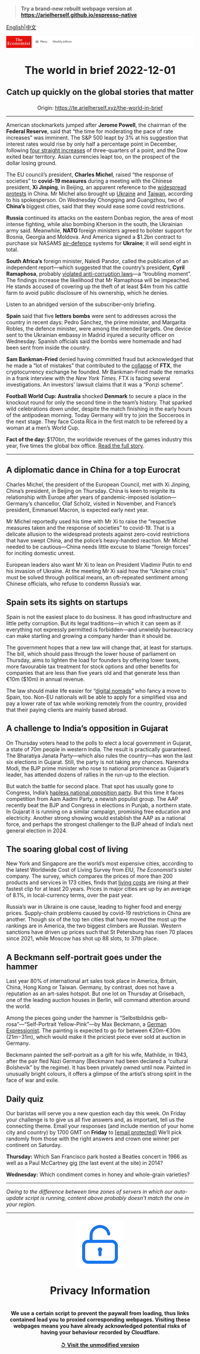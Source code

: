> **Try a brand-new rebuilt webpage version at https://arielherself.github.io/espresso-native**

[English](https://github.com/arielherself/espresso/blob/main/README.md)|[中文](https://github-com.translate.goog/arielherself/espresso/blob/main/README.md?_x_tr_sl=en&_x_tr_tl=zh-CN&_x_tr_hl=zh-CN&_x_tr_pto=wapp)



![The Economist](menubar.png)

# <p align="center">The world in brief 2022-12-01</p>

## <p align="center">Catch up quickly on the global stories that matter</p>

<p align="center">Origin: <a href="https://te.arielherself.xyz/the-world-in-brief">https://te.arielherself.xyz/the-world-in-brief</a><hr>

American stockmarkets jumped after <strong>Jerome Powell</strong>, the chairman of the <strong>Federal Reserve</strong>, said that “the time for moderating the pace of rate increases” was imminent. The S&amp;P 500 leapt by 3% at his suggestion that interest rates would rise by only half a percentage point in December, following [four straight increases](https://te.arielherself.xyz/finance-and-economics/2022/11/02/the-fed-delivers-another-jumbo-rate-rise-and-its-far-from-done) of three-quarters of a point, and the Dow exited bear territory. Asian currencies leapt too, on the prospect of the dollar losing ground.

The EU council’s president, <strong>Charles Michel</strong>, raised “the response of societies” to <strong>covid-19 measures</strong> during a meeting with the Chinese president, <strong>Xi Jinping</strong>, in Beijing, an apparent reference to the [widespread protests](https://te.arielherself.xyz/china/2022/11/27/unrest-breaks-out-across-china-as-frustration-at-lockdowns-grows) in China. Mr Michel also brought up [Ukraine](https://te.arielherself.xyz/china/2022/09/15/xi-jinping-wont-ditch-vladimir-putin-for-now) and [Taiwan](https://te.arielherself.xyz/leaders/2022/04/23/how-to-deter-china-from-attacking-taiwan), according to his spokesperson. On Wednesday Chongqing and Guangzhou, two of <strong>China’s </strong>biggest cities, said that they would ease some covid restrictions.

<strong>Russia</strong> continued its attacks on the eastern Donbas region, the area of most intense fighting, while also bombing Kherson in the south, the Ukrainian army said. Meanwhile, <strong>NATO </strong>foreign ministers agreed to bolster support for Bosnia, Georgia and Moldova. And America signed a $1.2bn contract to purchase six NASAMS [air-defence](https://te.arielherself.xyz/europe/2022/11/06/western-air-defence-systems-help-ukraine-shoot-down-more-missiles) systems for <strong>Ukraine</strong>; it will send eight in total. 

<strong>South Africa’s</strong> foreign minister, Naledi Pandor, called the publication of an independent report—which suggested that the country’s president, <strong>Cyril Ramaphosa</strong>, probably [violated anti-corruption laws](https://te.arielherself.xyz/middle-east-and-africa/2022/06/23/allegations-of-impropriety-weaken-south-africas-president)—a “troubling moment”. The findings increase the likelihood that Mr Ramaphosa will be impeached. He stands accused of covering up the theft of at least $4m from his cattle farm to avoid public disclosure of his ownership, which he denies.

Listen to an abridged version of the subscriber-only briefing.

<strong>Spain</strong> said that five <strong>letters bombs</strong> were sent to addresses across the country in recent days: Pedro Sánchez, the prime minister, and Margarita Robles, the defence minister, were among the intended targets. One device sent to the Ukrainian embassy in Madrid injured a security officer on Wednesday. Spanish officials said the bombs were homemade and had been sent from inside the country. 

<strong>Sam Bankman-Fried </strong>denied having committed fraud but acknowledged that he made a “lot of mistakes” that contributed to the [collapse](https://te.arielherself.xyz/finance-and-economics/2022/11/09/the-spectacular-fall-of-ftx-and-sam-bankman-fried) of <strong>FTX</strong>, the cryptocurrency exchange he founded. Mr Bankman-Fried made the remarks in a frank interview with the <em>New York Times</em>. FTX is facing several investigations. An investors’ lawsuit claims that it was a “Ponzi scheme”.

<strong>Football World Cup: Australia</strong> shocked <strong>Denmark</strong> to secure a place in the knockout round for only the second time in the team’s history. That sparked wild celebrations down under, despite the match finishing in the early hours of the antipodean morning. Today Germany will try to join the Socceroos in the next stage. They face Costa Rica in the first match to be refereed by a woman at a men’s World Cup.

<strong>Fact of the day: </strong>$170bn, the worldwide revenues of the games industry this year, five times the global box office. [Read the full story](https://te.arielherself.xyz/business/2022/11/29/microsoft-activision-blizzard-and-the-future-of-gaming).

----------

## A diplomatic dance in China for a top Eurocrat

Charles Michel, the president of the European Council, met with Xi Jinping, China’s president, in Beijing on Thursday. China is keen to reignite its relationship with Europe after years of pandemic-imposed isolation—Germany’s chancellor, Olaf Scholz, visited in November, and France’s president, Emmanuel Macron, is expected early next year.

Mr Michel reportedly used his time with Mr Xi to raise the “respective measures taken and the response of societies” to covid-19. That is a delicate allusion to the widespread protests against zero-covid restrictions that have swept China, and the police’s heavy-handed reaction. Mr Michel needed to be cautious—China needs little excuse to blame “foreign forces” for inciting domestic unrest.

European leaders also want Mr Xi to lean on President Vladimir Putin to end his invasion of Ukraine. At the meeting Mr Xi said how the “Ukraine crisis” must be solved through political means, an oft-repeated sentiment among Chinese officials, who refuse to condemn Russia’s war. 

## Spain sets its sights on startups

Spain is not the easiest place to do business. It has good infrastructure and little petty corruption. But its legal traditions—in which it can seem as if everything not expressly permitted is forbidden—and unwieldy bureaucracy can make starting and growing a company harder than it should be.

The government hopes that a new law will change that, at least for startups. The bill, which should pass through the lower house of parliament on Thursday, aims to lighten the load for founders by offering lower taxes, more favourable tax treatment for stock options and other benefits for companies that are less than five years old and that generate less than €10m ($10m) in annual revenue.

The law should make life easier for “[digital nomads](https://te.arielherself.xyz/europe/2021/10/02/why-europe-is-a-great-place-for-digital-nomads)” who fancy a move to Spain, too. Non-EU nationals will be able to apply for a simplified visa and pay a lower rate of tax while working remotely from the country, provided that their paying clients are mainly based abroad. 

## A challenge to India’s opposition in Gujarat

On Thursday voters head to the polls to elect a local government in Gujarat, a state of 70m people in western India. The result is practically guaranteed. The Bharatiya Janata Party—which also rules the country—has won the last six elections in Gujarat. Still, the party is not taking any chances. Narendra Modi, the BJP prime minister who rose to national prominence as Gujarat’s leader, has attended dozens of rallies in the run-up to the election.

But watch the battle for second place. That spot has usually gone to Congress, India’s [hapless national opposition party](https://te.arielherself.xyz/asia/2021/11/27/narendra-modis-secret-weapon-a-useless-opposition). But this time it faces competition from Aam Aadmi Party, a newish populist group. The AAP recently beat the BJP and Congress in elections in Punjab, a northern state. In Gujarat it is running on a similar campaign, promising free education and electricity. Another strong showing would establish the AAP as a national force, and perhaps the strongest challenger to the BJP ahead of India’s next general election in 2024.

## The soaring global cost of living

New York and Singapore are the world’s most expensive cities, according to the latest Worldwide Cost of Living Survey from EIU, <em>The Economist’s</em> sister company. The survey, which compares the prices of more than 200 products and services in 173 cities, finds that [living costs](https://te.arielherself.xyz/graphic-detail/2022/09/08/global-living-standards-are-moving-in-the-wrong-direction) are rising at their fastest clip for at least 20 years. Prices in major cities are up by an average of 8.1%, in local-currency terms, over the past year.

Russia’s war in Ukraine is one cause, leading to higher food and energy prices. Supply-chain problems caused by covid-19 restrictions in China are another. Though six of the top ten cities that have moved the most up the rankings are in America, the two biggest climbers are Russian. Western sanctions have driven up prices such that St Petersburg has risen 70 places since 2021, while Moscow has shot up 88 slots, to 37th place.

## A Beckmann self-portrait goes under the hammer

Last year 80% of international art sales took place in America, Britain, China, Hong Kong or Taiwan. Germany, by contrast, does not have a reputation as an art-sales hotspot. But one lot on Thursday at Grisebach, one of the leading auction houses in Berlin, will command attention around the world.

Among the pieces going under the hammer is “Selbstbildnis gelb-rosa”—“Self-Portrait Yellow-Pink”—by Max Beckmann, a [German Expressionist](https://te.arielherself.xyz/1843/2019/03/14/talent-and-tragedy-). The painting is expected to go for between €20m-€30m ($21m-$31m), which would make it the priciest piece ever sold at auction in Germany.

Beckmann painted the self-portrait as a gift for his wife, Mathilde, in 1943, after the pair fled Nazi Germany (Beckmann had been declared a “cultural Bolshevik” by the regime). It has been privately owned until now. Painted in unusually bright colours, it offers a glimpse of the artist’s strong spirit in the face of war and exile. 

## Daily quiz

Our baristas will serve you a new question each day this week. On Friday your challenge is to give us all five answers and, as important, tell us the connecting theme. Email your responses (and include mention of your home city and country) by 1700 GMT on <strong>Friday</strong> to [[email&#160;protected]](https://te.arielherself.xyz/cdn-cgi/l/email-protection) We’ll pick randomly from those with the right answers and crown one winner per continent on Saturday.

<strong>Thursday:</strong> Which San Francisco park hosted a Beatles concert in 1966 as well as a Paul McCartney gig (the last event at the site) in 2014?

<strong>Wednesday:</strong> Which condiment comes in honey and whole-grain varieties?

----------

*Owing to the difference between time zones of servers in which our auto-update script is running, content above probably doesn't match the one in your region.*

|<br><div align="center"><img src="unlock.png" /><h1>Privacy Information</h1></div></br>We use a certain script to prevent the paywall from loading, thus links contained lead you to proxied corresponding webpages. Visiting these webpages means you have already acknowledged potential risks of having your behaviour recorded by Cloudflare.<br><br>[&#x21BA; Visit the unmodified version](README.raw.md)<br><br>|
|-----|

